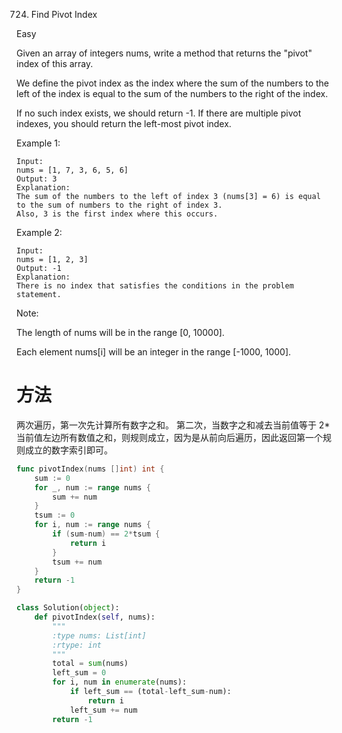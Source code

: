 724. Find Pivot Index

Easy

Given an array of integers nums, write a method that returns the "pivot" index of this array.

We define the pivot index as the index where the sum of the numbers to the left of the index is equal to the sum of the numbers to the right of the index.

If no such index exists, we should return -1. If there are multiple pivot indexes, you should return the left-most pivot index.

Example 1:

```
Input: 
nums = [1, 7, 3, 6, 5, 6]
Output: 3
Explanation: 
The sum of the numbers to the left of index 3 (nums[3] = 6) is equal to the sum of numbers to the right of index 3.
Also, 3 is the first index where this occurs.
```
 

Example 2:

```
Input: 
nums = [1, 2, 3]
Output: -1
Explanation: 
There is no index that satisfies the conditions in the problem statement.
```
 

Note:

The length of nums will be in the range [0, 10000].

Each element nums[i] will be an integer in the range [-1000, 1000].




# 方法
两次遍历，第一次先计算所有数字之和。
第二次，当数字之和减去当前值等于 2*当前值左边所有数值之和，则规则成立，因为是从前向后遍历，因此返回第一个规则成立的数字索引即可。



```go
func pivotIndex(nums []int) int {
    sum := 0
    for _, num := range nums {
        sum += num
    }
    tsum := 0
    for i, num := range nums {
        if (sum-num) == 2*tsum {
            return i
        }
        tsum += num
    }
    return -1
}
```


```python
class Solution(object):
    def pivotIndex(self, nums):
        """
        :type nums: List[int]
        :rtype: int
        """
        total = sum(nums)
        left_sum = 0
        for i, num in enumerate(nums):
            if left_sum == (total-left_sum-num):
                return i
            left_sum += num
        return -1
```